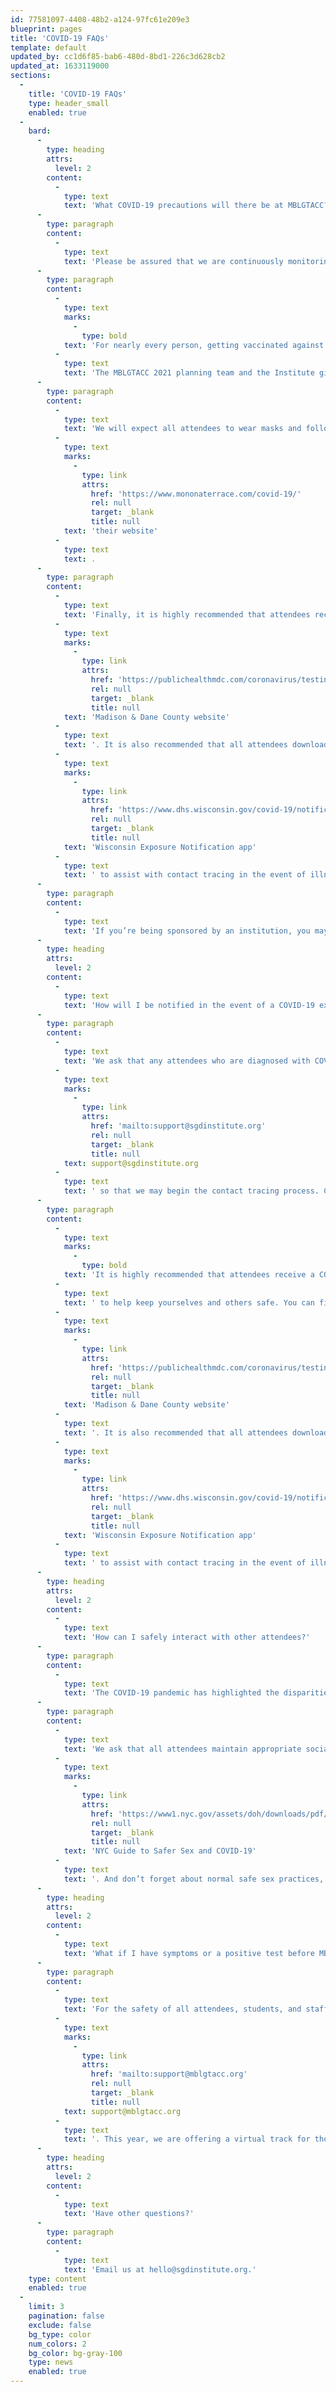 ```yaml
---
id: 77581097-4408-48b2-a124-97fc61e209e3
blueprint: pages
title: 'COVID-19 FAQs'
template: default
updated_by: cc1d6f85-bab6-480d-8bd1-226c3d628cb2
updated_at: 1633119000
sections:
  -
    title: 'COVID-19 FAQs'
    type: header_small
    enabled: true
  -
    bard:
      -
        type: heading
        attrs:
          level: 2
        content:
          -
            type: text
            text: 'What COVID-19 precautions will there be at MBLGTACC?'
      -
        type: paragraph
        content:
          -
            type: text
            text: 'Please be assured that we are continuously monitoring the recommendations from the National Institutes of Health (NIH) and the Centers for Disease Control (CDC), and will follow guidelines based in science that best protect the most vulnerable in our community. However, due to the intentional ignorance and denial of science by the Wisconsin legislature, we are not able to require certain precautions, such as vaccine mandates.'
      -
        type: paragraph
        content:
          -
            type: text
            marks:
              -
                type: bold
            text: 'For nearly every person, getting vaccinated against COVID-19 is the single-most effective means of protecting oneself and preventing severe illness and death from the disease. '
          -
            type: text
            text: 'The MBLGTACC 2021 planning team and the Institute give our highest and most emphatic recommendation that people attending in person be fully vaccinated unless advised otherwise by their doctor. We are very encouraged by the reality that so many MBLGTACC attendees come from institutions and communities already covered by vaccine requirements, including our hosts at the University of Wisconsin-Madison.'
      -
        type: paragraph
        content:
          -
            type: text
            text: 'We will expect all attendees to wear masks and follow common social distancing measures in indoor conference spaces. We also ask and encourage all those who are joining us to carry those practices into other establishments they enter while visiting. You can find information about the Monona Terrace COVID-19 policies on '
          -
            type: text
            marks:
              -
                type: link
                attrs:
                  href: 'https://www.mononaterrace.com/covid-19/'
                  rel: null
                  target: _blank
                  title: null
            text: 'their website'
          -
            type: text
            text: .
      -
        type: paragraph
        content:
          -
            type: text
            text: 'Finally, it is highly recommended that attendees receive a COVID-19 test before and five days after attending the conference to help keep yourselves and others safe. You can find tests locally in Madison, WI through the '
          -
            type: text
            marks:
              -
                type: link
                attrs:
                  href: 'https://publichealthmdc.com/coronavirus/testing#south'
                  rel: null
                  target: _blank
                  title: null
            text: 'Madison & Dane County website'
          -
            type: text
            text: '. It is also recommended that all attendees download the '
          -
            type: text
            marks:
              -
                type: link
                attrs:
                  href: 'https://www.dhs.wisconsin.gov/covid-19/notification.htm'
                  rel: null
                  target: _blank
                  title: null
            text: 'Wisconsin Exposure Notification app'
          -
            type: text
            text: ' to assist with contact tracing in the event of illness.'
      -
        type: paragraph
        content:
          -
            type: text
            text: 'If you’re being sponsored by an institution, you may also be subject to their guidelines, including possible vaccine mandates for university-sponsored travel. Consult your local institution to learn about their requirements.'
      -
        type: heading
        attrs:
          level: 2
        content:
          -
            type: text
            text: 'How will I be notified in the event of a COVID-19 exposure at MBLGTACC?'
      -
        type: paragraph
        content:
          -
            type: text
            text: 'We ask that any attendees who are diagnosed with COVID-19 during or after the conference notify us immediately at '
          -
            type: text
            marks:
              -
                type: link
                attrs:
                  href: 'mailto:support@sgdinstitute.org'
                  rel: null
                  target: _blank
                  title: null
            text: support@sgdinstitute.org
          -
            type: text
            text: ' so that we may begin the contact tracing process. Contact information for all attendees will be kept on file so that we may notify you in the event of an exposure.'
      -
        type: paragraph
        content:
          -
            type: text
            marks:
              -
                type: bold
            text: 'It is highly recommended that attendees receive a COVID-19 test before and five days after attending the conference'
          -
            type: text
            text: ' to help keep yourselves and others safe. You can find tests locally in Madison, WI through the '
          -
            type: text
            marks:
              -
                type: link
                attrs:
                  href: 'https://publichealthmdc.com/coronavirus/testing#south'
                  rel: null
                  target: _blank
                  title: null
            text: 'Madison & Dane County website'
          -
            type: text
            text: '. It is also recommended that all attendees download the '
          -
            type: text
            marks:
              -
                type: link
                attrs:
                  href: 'https://www.dhs.wisconsin.gov/covid-19/notification.htm'
                  rel: null
                  target: _blank
                  title: null
            text: 'Wisconsin Exposure Notification app'
          -
            type: text
            text: ' to assist with contact tracing in the event of illness.'
      -
        type: heading
        attrs:
          level: 2
        content:
          -
            type: text
            text: 'How can I safely interact with other attendees?'
      -
        type: paragraph
        content:
          -
            type: text
            text: 'The COVID-19 pandemic has highlighted the disparities faced by our most marginalized communities, and as such, it is important to remember that everyone has a different comfort level for their own safety and health. We ask that all attendees be respectful of each others’ boundaries and prioritize the safety of others.'
      -
        type: paragraph
        content:
          -
            type: text
            text: 'We ask that all attendees maintain appropriate social distancing and wear a mask, unless actively eating or drinking. In the event that an attendee chooses to engage in sexual activities during conference weekend, we also recommend checking out the '
          -
            type: text
            marks:
              -
                type: link
                attrs:
                  href: 'https://www1.nyc.gov/assets/doh/downloads/pdf/imm/covid-sex-guidance.pdf'
                  rel: null
                  target: _blank
                  title: null
            text: 'NYC Guide to Safer Sex and COVID-19'
          -
            type: text
            text: '. And don’t forget about normal safe sex practices, and that consent is given enthusiastically and continuously.'
      -
        type: heading
        attrs:
          level: 2
        content:
          -
            type: text
            text: 'What if I have symptoms or a positive test before MBLGTACC?'
      -
        type: paragraph
        content:
          -
            type: text
            text: 'For the safety of all attendees, students, and staff, please do not come to MBLGTACC if you have received a positive COVID-19 test result or have potential COVID-19 symptoms. If you have paid for your registration and are no longer able to attend due to COVID-19, please reach out to us at '
          -
            type: text
            marks:
              -
                type: link
                attrs:
                  href: 'mailto:support@mblgtacc.org'
                  rel: null
                  target: _blank
                  title: null
            text: support@mblgtacc.org
          -
            type: text
            text: '. This year, we are offering a virtual track for those unable to attend in-person. So, if you are not able to attend due to COVID-19, we can reduce your registration cost to the virtual rate if you would like to participate in the online programming or we can provide a full refund if you are not able to attend either in-person or online.'
      -
        type: heading
        attrs:
          level: 2
        content:
          -
            type: text
            text: 'Have other questions?'
      -
        type: paragraph
        content:
          -
            type: text
            text: 'Email us at hello@sgdinstitute.org.'
    type: content
    enabled: true
  -
    limit: 3
    pagination: false
    exclude: false
    bg_type: color
    num_colors: 2
    bg_color: bg-gray-100
    type: news
    enabled: true
---
```

